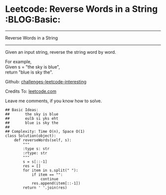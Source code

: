 # Leetcode: Reverse Words in a String     :BLOG:Basic:


---

Reverse Words in a String  

---

Given an input string, reverse the string word by word.  

For example,  
Given s = "the sky is blue",  
return "blue is sky the".  

Github: [challenges-leetcode-interesting](https://github.com/DennyZhang/challenges-leetcode-interesting/tree/master/reverse-words-in-a-string)  

Credits To: [leetcode.com](https://leetcode.com/problems/reverse-words-in-a-string/description/)  

Leave me comments, if you know how to solve.  

    ## Basic Ideas:
    ##       the sky is blue
    ##       eulb si yks eht
    ##       blue is sky the
    ##
    ## Complexity: Time O(n), Space O(1)
    class Solution(object):
        def reverseWords(self, s):
            """
            :type s: str
            :rtype: str
            """
            s = s[::-1]
            res = []
            for item in s.split(" "):
                if item == "":
                    continue
                res.append(item[::-1])
            return ' '.join(res)